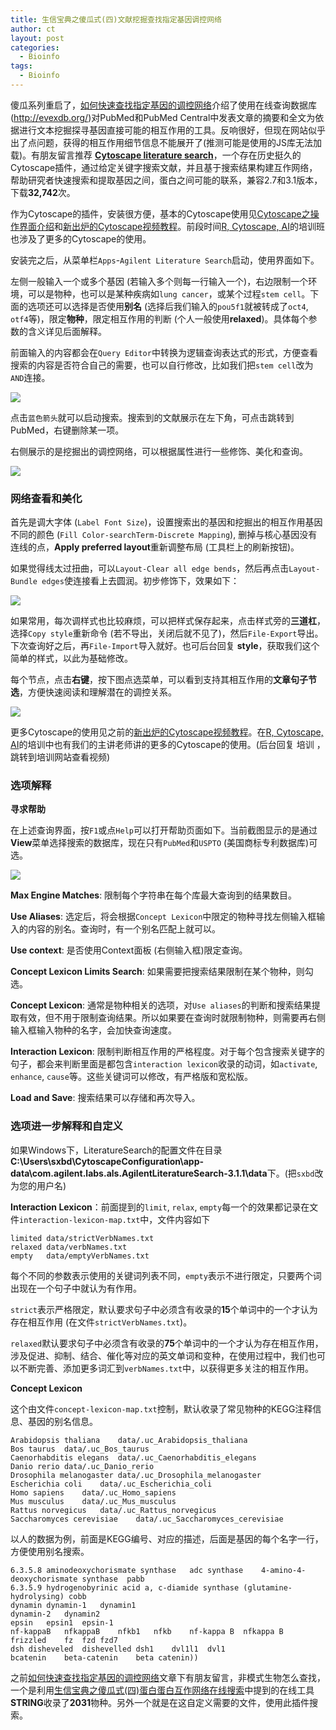 ```yaml
---
title: 生信宝典之傻瓜式(四)文献挖掘查找指定基因调控网络
author: ct
layout: post
categories:
  - Bioinfo
tags:
  - Bioinfo
---
```


傻瓜系列重启了，[如何快速查找指定基因的调控网络](http://mp.weixin.qq.com/s/LPWaxbKuS-XlvzkSE-MupQ)介绍了使用在线查询数据库 (http://evexdb.org/)对PubMed和PubMed Central中发表文章的摘要和全文为依据进行文本挖掘探寻基因直接可能的相互作用的工具。反响很好，但现在网站似乎出了点问题，获得的相互作用细节信息不能展开了(推测可能是使用的JS库无法加载)。有朋友留言推荐 **[Cytoscape literature search](http://apps.cytoscape.org/apps/agilentliteraturesearch#cy-app-releases-tab)**，一个存在历史挺久的Cytoscape插件，通过给定关键字搜索文献，并且基于搜索结果构建互作网络，帮助研究者快速搜索和提取基因之间，蛋白之间可能的联系，兼容2.7和3.1版本，下载**32,742**次。

作为Cytoscape的插件，安装很方便，基本的Cytoscape使用见[Cytoscape之操作界面介绍](http://mp.weixin.qq.com/s?__biz=MzI5MTcwNjA4NQ==&amp;mid=2247484184&amp;idx=1&amp;sn=2384ba8a6a6ea3ed7dac1b42217c710a&amp;chksm=ec0dc692db7a4f84a03feb4de092aa0712b1bca2975f1cee8fac8342d0a65f836f5f94e9d877#rd)和[新出炉的Cytoscape视频教程](http://mp.weixin.qq.com/s?__biz=MzI5MTcwNjA4NQ==&amp;mid=2247484194&amp;idx=1&amp;sn=61bcbe1c48e195c5c830396865789723&amp;chksm=ec0dc6a8db7a4fbeaa9cdd7245127edd382f3e4d13a61636c2cbc52062b32d7565bf282fca5e#rd)。前段时间[R, Cytoscape, AI](http://mp.weixin.qq.com/s/C4EBufEtFF6bhBKrH8NXng)的培训班也涉及了更多的Cytoscape的使用。

安装完之后，从菜单栏`Apps`-`Agilent Literature Search`启动，使用界面如下。

左侧一般输入一个或多个基因 (若输入多个则每一行输入一个)，右边限制一个环境，可以是物种，也可以是某种疾病如`lung cancer`，或某个过程`stem cell`。下面的选项还可以选择是否使用**别名** (选择后我们输入的`pou5f1`就被转成了`oct4`, `otf4`等)，限定**物种**，限定相互作用的判断 (个人一般使用**relaxed**)。具体每个参数的含义详见后面解释。

前面输入的内容都会在`Query Editor`中转换为逻辑查询表达式的形式，方便查看搜索的内容是否符合自己的需要，也可以自行修改，比如我们把`stem cell`改为`AND`连接。

![](http://www.ehbio.com/ehbio_resource/cyto_agilent_query.png)

点击`蓝色箭头`就可以启动搜索。搜索到的文献展示在左下角，可点击跳转到PubMed，右键删除某一项。

右侧展示的是挖掘出的调控网络，可以根据属性进行一些修饰、美化和查询。

![](http://www.ehbio.com/ehbio_resource/cyto_agilent_result.png)

### 网络查看和美化

首先是调大字体 (`Label Font Size`)，设置搜索出的基因和挖掘出的相互作用基因不同的颜色 (`Fill Color-searchTerm-Discrete Mapping`), 删掉与核心基因没有连线的点，**Apply preferred layout**重新调整布局 (工具栏上的刷新按钮)。

如果觉得线太过扭曲，可以`Layout-Clear all edge bends`，然后再点击`Layout-Bundle edges`使连接看上去圆润。初步修饰下，效果如下：

![](http://www.ehbio.com/ehbio_resource/cyto_agilent_network.png)

如果常用，每次调样式也比较麻烦，可以把样式保存起来，点击样式旁的**三道杠**，选择`Copy style`重新命令 (若不导出，关闭后就不见了)，然后`File-Export`导出。下次查询好之后，再`File-Import`导入就好。也可后台回复 **style**，获取我们这个简单的样式，以此为基础修改。

每个节点，点击**右键**，按下图点选菜单，可以看到支持其相互作用的**文章句子节选**，方便快速阅读和理解潜在的调控关系。

![](http://www.ehbio.com/ehbio_resource/cyto_agilent_evidence.png)

更多Cytoscape的使用见之前的[新出炉的Cytoscape视频教程](http://mp.weixin.qq.com/s/sKEy_Pn9qnWw4W-aXraA5g)。在[R, Cytoscape, AI](http://mp.weixin.qq.com/s/1nf7vwyvC3oemkTq_pu87A)的培训中也有我们的主讲老师讲的更多的Cytoscape的使用。(后台回复 培训 ，跳转到培训网站查看视频)

### 选项解释

**寻求帮助**

在上述查询界面，按`F1`或点`Help`可以打开帮助页面如下。当前截图显示的是通过**View**菜单选择搜索的数据库，现在只有`PubMed`和`USPTO` (美国商标专利数据库)可选。

![](http://www.ehbio.com/ehbio_resource/cyto_agilent_help.png)

**Max Engine Matches**: 限制每个字符串在每个库最大查询到的结果数目。

**Use Aliases**: 选定后，将会根据`Concept Lexicon`中限定的物种寻找左侧输入框输入的内容的别名。查询时，有一个别名匹配上就可以。

**Use context**: 是否使用Context面板 (右侧输入框)限定查询。

**Concept Lexicon Limits Search**: 如果需要把搜索结果限制在某个物种，则勾选。

**Concept Lexicon**: 通常是物种相关的选项，对`Use aliases`的判断和搜索结果提取有效，但不用于限制查询结果。所以如果要在查询时就限制物种，则需要再右侧输入框输入物种的名字，会加快查询速度。

**Interaction Lexicon**: 限制判断相互作用的严格程度。对于每个包含搜索关键字的句子，都会来判断里面是都包含`interaction lexicon`收录的动词，如`activate`, `enhance`, `cause`等。这些关键词可以修改，有严格版和宽松版。

**Load and Save**: 搜索结果可以存储和再次导入。

### 选项进一步解释和自定义

如果Windows下，LiteratureSearch的配置文件在目录**C:\Users\sxbd\CytoscapeConfiguration\app-data\com.agilent.labs.als.AgilentLiteratureSearch-3.1.1\data**下。(把`sxbd`改为您的用户名)

**Interaction Lexicon**：前面提到的`limit`, `relax`, `empty`每一个的效果都记录在文件`interaction-lexicon-map.txt`中，文件内容如下

```
limited	data/strictVerbNames.txt
relaxed	data/verbNames.txt
empty	data/emptyVerbNames.txt
```

每个不同的参数表示使用的关键词列表不同，`empty`表示不进行限定，只要两个词出现在一个句子中就认为有作用。

`strict`表示严格限定，默认要求句子中必须含有收录的**15**个单词中的一个才认为存在相互作用 (在文件`strictVerbNames.txt`)。

`relaxed`默认要求句子中必须含有收录的**75**个单词中的一个才认为存在相互作用，涉及促进、抑制、结合、催化等对应的英文单词和变种，在使用过程中，我们也可以不断完善、添加更多词汇到`verbNames.txt`中，以获得更多关注的相互作用。

**Concept Lexicon**

这个由文件`concept-lexicon-map.txt`控制，默认收录了常见物种的KEGG注释信息、基因的别名信息。

```
Arabidopsis thaliana	data/.uc_Arabidopsis_thaliana	
Bos taurus	data/.uc_Bos_taurus
Caenorhabditis elegans	data/.uc_Caenorhabditis_elegans
Danio rerio	data/.uc_Danio_rerio
Drosophila melanogaster	data/.uc_Drosophila_melanogaster
Escherichia coli	data/.uc_Escherichia_coli
Homo sapiens	data/.uc_Homo_sapiens
Mus musculus	data/.uc_Mus_musculus
Rattus norvegicus	data/.uc_Rattus_norvegicus
Saccharomyces cerevisiae	data/.uc_Saccharomyces_cerevisiae
```

以人的数据为例，前面是KEGG编号、对应的描述，后面是基因的每个名字一行，方便使用别名搜索。

```
6.3.5.8	aminodeoxychorismate synthase	adc synthase	4-amino-4-deoxychorismate synthase	pabb
6.3.5.9	hydrogenobyrinic acid a, c-diamide synthase (glutamine-hydrolysing)	cobb
dynamin	dynamin-1	dynamin1
dynamin-2	dynamin2
epsin	epsin1	epsin-1
nf-kappaB	nfkappaB	nfkb1	nfkb	nf-kappa B	nfkappa B
frizzled	fz	fzd	fzd7
dsh	disheveled	dishevelled	dsh1	dvl1l1	dvl1
bcatenin	beta-catenin	beta catenin))
```

之前[如何快速查找指定基因的调控网络](http://mp.weixin.qq.com/s/LPWaxbKuS-XlvzkSE-MupQ)文章下有朋友留言，非模式生物怎么查找，一个是利用[生信宝典之傻瓜式(四)蛋白蛋白互作网络在线搜索](http://mp.weixin.qq.com/s/JO1J66BtzuY-9a20x0XQcg)中提到的在线工具**STRING**收录了**2031**物种。另外一个就是在这自定义需要的文件，使用此插件搜索。



